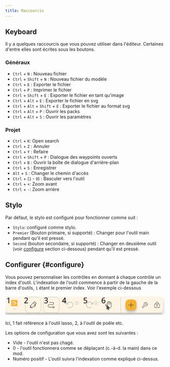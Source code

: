 ```yaml
---
title: Raccourcis
---
```


## Keyboard

Il y a quelques raccourcis que vous pouvez utiliser dans l'éditeur.
Certaines d'entre elles sont écrites sous les boutons.

### Généraux

- `Ctrl` + `N` : Nouveau fichier
- `Ctrl` + `Shift` + `N` : Nouveau fichier du modèle
- `Ctrl` + `E` : Exporter le fichier
- `Ctrl` + `P` : Imprimer le fichier
- `Ctrl` + `Shift` + `E` : Exporter le fichier en tant qu'image
- `Ctrl` + `Alt` + `E` : Exporter le fichier en svg
- `Ctrl` + `Alt` + `Shift` + `E` : Exporter le fichier au format svg
- `Ctrl` + `Alt` + `P` : Ouvrir les packs
- `Ctrl` + `Alt` + `S` : Ouvrir les paramètres

### Projet

- `Ctrl` + `K`: Open search
- `Ctrl` + `Z` : Annuler
- `Ctrl` + `Y` : Refaire
- `Ctrl` + `Shift` + `P` : Dialogue des waypoints ouverts
- `Ctrl` + `B` : Ouvrir la boîte de dialogue d'arrière-plan
- `Ctrl` + `S` : Enregistrer
- `Alt` + `S` : Changer le chemin d'accès
- `Ctrl` + (`1` - `0`) : Basculer vers l'outil
- `Ctrl` + `+`: Zoom avant
- `Ctrl` + `-`: Zoom arrière

## Stylo

Par défaut, le stylo est configuré pour fonctionner comme suit :

- `Stylo`: configuré comme stylo.
- `Premier` (Bouton primaire, si supporté) : Changer pour l'outil main pendant qu'il est pressé.
- `Second` (bouton secondaire, si supporté) : Changer en deuxième outil (voir [configure](#configure) section ci-dessous) pendant qu'il est pressé.

## Configurer {#configure}

Vous pouvez personnaliser les contrôles en donnant à chaque contrôle un index d'outil. L'indexation de l'outil commence à partir de la gauche de la barre d'outils, `1` étant le premier index. Voir l'exemple ci-dessous

![toolbar numbered](toolbar_numbered.png)

Ici, 1 fait référence à l'outil lasso, 2, à l'outil de poêle etc.

Les options de configuration que vous avez sont les suivantes :

- Vide - l'outil n'est pas chagé.
- 0 - l'outil fonctionnera comme se déplaçant (c.-à-d. la main) dans ce mod.
- Numéro positif - L'outil suivra l'indexation comme expliqué ci-dessus.
